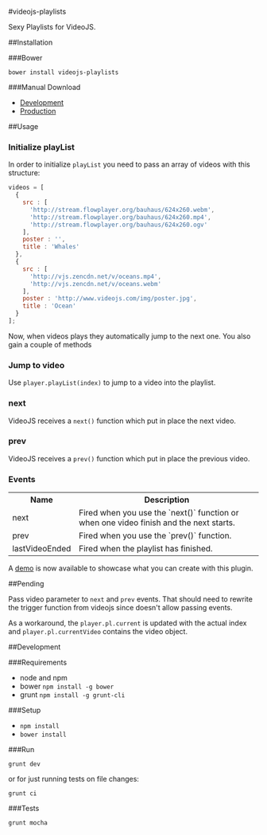 #videojs-playlists

Sexy Playlists for VideoJS.

##Installation

###Bower

`bower install videojs-playlists`

###Manual Download

- [Development]()
- [Production]()

##Usage

### Initialize playList

In order to initialize `playList` you need to pass an array of videos with this structure:

```js
videos = [
  {
    src : [
      'http://stream.flowplayer.org/bauhaus/624x260.webm',
      'http://stream.flowplayer.org/bauhaus/624x260.mp4',
      'http://stream.flowplayer.org/bauhaus/624x260.ogv'
    ],
    poster : '',
    title : 'Whales'
  },
  {
    src : [
      'http://vjs.zencdn.net/v/oceans.mp4',
      'http://vjs.zencdn.net/v/oceans.webm'
    ],
    poster : 'http://www.videojs.com/img/poster.jpg',
    title : 'Ocean'
  }
];
```

Now, when videos plays they automatically jump to the next one. You also gain a couple of methods

### Jump to video

Use `player.playList(index)` to jump to a video into the playlist.

### next

VideoJS receives a `next()` function which put in place the next video.

### prev

VideoJS receives a `prev()` function which put in place the previous video.

### Events

<table border="0" cellspacing="5" cellpadding="5">
  <tr><th>Name</th><th>Description</th></tr>
  <tr><td>next</td><td>Fired when you use the `next()` function or when one video finish and the next starts.</td></tr>
  <tr><td>prev</td><td>Fired when you use the `prev()` function.</td></tr>
  <tr><td>lastVideoEnded</td><td>Fired when the playlist has finished.</td></tr>
</table>

A [demo](http://jgallen23.github.io/videojs-playLists/) is now available to showcase what you can create with this plugin.

##Pending

Pass video parameter to `next` and `prev` events. That should need to rewrite the trigger function from videojs since
doesn't allow passing events.

As a workaround, the `player.pl.current` is updated with the actual index and `player.pl.currentVideo` contains the
video object.

##Development

###Requirements

- node and npm
- bower `npm install -g bower`
- grunt `npm install -g grunt-cli`

###Setup

- `npm install`
- `bower install`

###Run

`grunt dev`

or for just running tests on file changes:

`grunt ci`

###Tests

`grunt mocha`
